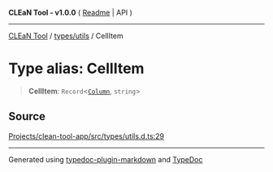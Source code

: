 **CLEaN Tool - v1.0.0** ( [Readme](../../../README.md) \| API )

***

[CLEaN Tool](../../../modules.md) / [types/utils](../README.md) / CellItem

# Type alias: CellItem

> **CellItem**: `Record`\<[`Column`](Column.md), `string`\>

## Source

[Projects/clean-tool-app/src/types/utils.d.ts:29](https://github.com/yuckyh/clean-tool-app/)

***

Generated using [typedoc-plugin-markdown](https://www.npmjs.com/package/typedoc-plugin-markdown) and [TypeDoc](https://typedoc.org/)
